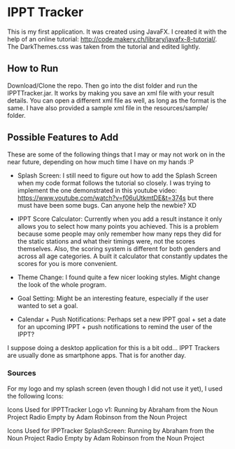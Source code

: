 # IPPT Tracker
This is my first application. It was created using JavaFX. I created it with the help of an online tutorial: http://code.makery.ch/library/javafx-8-tutorial/. The DarkThemes.css was taken from the tutorial and edited lightly.

## How to Run
Download/Clone the repo. Then go into the dist folder and run the IPPTTracker.jar. It works by making you save an xml file with your result details. You can open a different xml file as well, as long as the format is the same. I have also provided a sample xml file in the resources/sample/ folder.

## Possible Features to Add
These are some of the following things that I may or may not work on in the near future, depending on how much time I have on my hands :P
- Splash Screen: I still need to figure out how to add the Splash Screen when my code format follows the tutorial so closely. I was trying to implement the one demonstrated in this youtube video: https://www.youtube.com/watch?v=f06uUtkmtDE&t=374s but there must have been some bugs. Can anyone help the newbie? XD

- IPPT Score Calculator: Currently when you add a result instance it only allows you to select how many points you achieved. This is a problem because some people may only remember how many reps they did for the static stations and what their timings were, not the scores themselves. Also, the scoring system is different for both genders and across all age categories. A built it calculator that constantly updates the scores for you is more convenient.

- Theme Change: I found quite a few nicer looking styles. Might change the look of the whole program.

- Goal Setting: Might be an interesting feature, especially if the user wanted to set a goal.

- Calendar + Push Notifications: Perhaps set a new IPPT goal + set a date for an upcoming IPPT + push notifications to remind the user of the IPPT?

I suppose doing a desktop application for this is a bit odd... IPPT Trackers are usually done as smartphone apps. That is for another day.

### Sources
For my logo and my splash screen (even though I did not use it yet), I used the following Icons:

Icons Used for IPPTTracker Logo v1:
Running by Abraham from the Noun Project
Radio Empty by Adam Robinson from the Noun Project

Icons Used for IPPTracker SplashScreen:
Running by Abraham from the Noun Project
Radio Empty by Adam Robinson from the Noun Project
